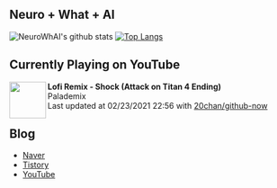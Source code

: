 ## Neuro + What + AI

![NeuroWhAI's github stats](https://github-readme-stats.vercel.app/api?username=neurowhai&count_private=true&show_icons=true)
[![Top Langs](https://github-readme-stats.vercel.app/api/top-langs/?username=neurowhai&layout=compact)](https://github.com/anuraghazra/github-readme-stats)

## Currently Playing on YouTube

[<img align="left" height="65" src="https://yt3.ggpht.com/ytc/AAUvwngBFxv0P-nIMKGrV9k4rjGMu-szO0Sxdlj8nYT4YQ=s88-c-k-c0x00ffffff-no-rj-mo">](https://www.youtube.com/channel/UCb8doC0mHqrDgtxQMXFm94w)

**Lofi Remix - Shock (Attack on Titan 4 Ending)**  
Palademix  
Last updated at 02/23/2021 22:56 with [20chan/github-now](https://github.com/20chan/github-now)

## Blog

- [Naver](http://blog.naver.com/neurowhai)
- [Tistory](http://neurowhai.tistory.com/)
- [YouTube](https://www.youtube.com/channel/UCB_v1xU6laBHOeH6z4L-Mtw)
